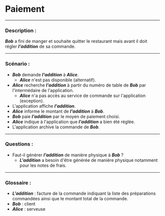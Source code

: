 # Paiement

---

### Description :

***Bob*** a fini de manger et souhaite quitter le restaurant mais avant il doit régler ***l'addition*** de sa commande.

---

### Scénario :

- ***Bob*** demande ***l'addition*** à ***Alice***.
  - ***Alice*** n'est pas disponible (alternatif).
- ***Alice*** recherche ***l'addition*** à partir du numéro de table de ***Bob*** par l'intermédaire de l'application.
  - ***Alice*** n'a pas accès au service de commande sur l'application (exception).
- L'application affiche ***l'addition***.
- ***Alice*** informe le montant de ***l'addition*** à ***Bob***.
- ***Bob*** paie ***l'addition*** par le moyen de paiement choisi.
- ***Alice*** indique à l'application que ***l'addition*** a bien été réglée.
- L'application archive la commande de ***Bob***.

---

### Questions :
- Faut-il générer ***l'addition*** de manière physique à ***Bob*** ?
  - ***L'addition*** a besoin d'être générée de manière physique notamment pour les notes de frais.

---

### Glossaire :
- ***L'addition*** : facture de la commande indiquant la liste des préparations commandées ainsi que le montant total de la commande.
- ***Bob*** : client
- ***Alice*** : serveuse
